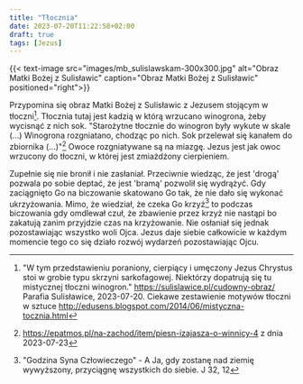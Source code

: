 ```yaml
---
title: "Tłocznia"
date: 2023-07-20T11:22:58+02:00
draft: true
tags: [Jezus]
---
```

{{< text-image src="images/mb_sulislawskam-300x300.jpg" alt="Obraz Matki Bożej z Sulisławic" caption="Obraz Matki Bożej z Sulisławic" positioned="right">}} 

Przypomina się obraz Matki Bożej z Sulisławic z Jezusem stojącym w tłoczni[^1]. Tłocznia tutaj jest kadzią w którą wrzucano winogrona, żeby wycisnąć z nich sok. "Starożytne tłocznie do winogron były wykute w skale (...) Winogrona rozgniatano, chodząc po nich. Sok przelewał się kanałem do zbiornika (...)"[^2] Owoce rozgniatywane są na miazgę. Jezus jest jak owoc wrzucony do tłoczni, w której jest zmiażdżony cierpieniem. 

 Zupełnie się nie bronił i nie zasłaniał. Przeciwnie wiedząc, że jest 'drogą' pozwala po sobie deptać, że jest 'bramą' pozwolił się wydrążyć. Gdy zaciągnięto Go na biczowanie skatowano Go tak, że nie dało się wykonać ukrzyżowania. Mimo, że wiedział, że czeka Go krzyż[^3] to podczas biczowania gdy omdlewał czuł, że zbawienie przez krzyż nie nastąpi bo zakatują zanim przyjdzie czas na krzyżowanie. Nie osłaniał się jednak pozostawiając wszystko woli Ojca. Jezus daje siebie całkowicie w każdym momencie tego co się działo rozwój wydarzeń pozostawiając Ojcu.

[^1]: "W tym przedstawieniu poraniony, cierpiący i umęczony Jezus Chrystus stoi w grobie typu skrzyni sarkofagowej. Niektórzy dopatrują się tu mistycznej tłoczni winogron." https://sulislawice.pl/cudowny-obraz/ Parafia Sulisławice, 2023-07-20. Ciekawe zestawienie motywów tłoczni w sztuce http://edusens.blogspot.com/2014/06/mistyczna-tocznia.html
[^2]: https://epatmos.pl/na-zachod/item/piesn-izajasza-o-winnicy-4 z dnia 2023-07-23
[^3]: "Godzina Syna Człowieczego" - A Ja, gdy zostanę nad ziemię wywyższony, przyciągnę wszystkich do siebie. J 32, 12